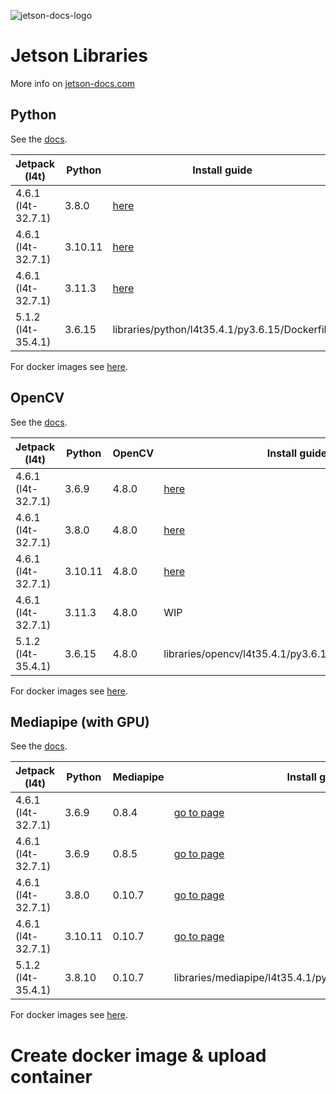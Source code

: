 ![jetson-docs-logo](https://github.com/lanzani/jetson-libraries/assets/15637306/ecf4f303-6d05-40a6-9293-cc3d824d5b81)

# Jetson Libraries

More info on [jetson-docs.com](https://jetson-docs.com/)

## Python

See the [docs](https://jetson-docs.com/libraries/python/overview).

| Jetpack (l4t)      | Python  | Install guide                                                        |
|--------------------|---------|----------------------------------------------------------------------|
| 4.6.1 (l4t-32.7.1) | 3.8.0   | [here](https://jetson-docs.com/libraries/opencv/l4t32.7.1/py3.6.9)   |
| 4.6.1 (l4t-32.7.1) | 3.10.11 | [here](https://jetson-docs.com/libraries/opencv/l4t32.7.1/py3.8.0)   |
| 4.6.1 (l4t-32.7.1) | 3.11.3  | [here](https://jetson-docs.com/libraries/opencv/l4t32.7.1/py3.10.11) |
| 5.1.2 (l4t-35.4.1) | 3.6.15  | libraries/python/l4t35.4.1/py3.6.15/Dockerfile                       |

For docker images see [here](https://jetson-docs.com/libraries/python/overview#docker-images).

## OpenCV

See the [docs](http://jetson-docs.com/libraries/opencv/overview).

| Jetpack (l4t)      | Python  | OpenCV | Install guide                                                           |
|--------------------|---------|--------|-------------------------------------------------------------------------|
| 4.6.1 (l4t-32.7.1) | 3.6.9   | 4.8.0  | [here](/libraries/opencv/l4t32.7.1/py3.6.9#opencv-4-8-0-installation)   |
| 4.6.1 (l4t-32.7.1) | 3.8.0   | 4.8.0  | [here](/libraries/opencv/l4t32.7.1/py3.8.0#opencv-4-8-0-installation)   |
| 4.6.1 (l4t-32.7.1) | 3.10.11 | 4.8.0  | [here](/libraries/opencv/l4t32.7.1/py3.10.11#opencv-4-8-0-installation) |
| 4.6.1 (l4t-32.7.1) | 3.11.3  | 4.8.0  | WIP                                                                     |
| 5.1.2 (l4t-35.4.1) | 3.6.15  | 4.8.0  | libraries/opencv/l4t35.4.1/py3.6.15/ocv4.8.0/Dockerfile                 |

For docker images see [here](https://jetson-docs.com/libraries/opencv/overview#docker-images).

## Mediapipe (with GPU)

See the [docs](http://jetson-docs.com/libraries/mediapipe/overview).

| Jetpack (l4t)      | Python  | Mediapipe | Install guide                                                              |
|--------------------|---------|-----------|----------------------------------------------------------------------------|
| 4.6.1 (l4t-32.7.1) | 3.6.9   | 0.8.4     | [go to page](/libraries/mediapipe/l4t32.7.1/py3.6.9#mediapipe-0-8-5-0-8-4) |
| 4.6.1 (l4t-32.7.1) | 3.6.9   | 0.8.5     | [go to page](/libraries/mediapipe/l4t32.7.1/py3.6.9)                       |
| 4.6.1 (l4t-32.7.1) | 3.8.0   | 0.10.7    | [go to page](/libraries/mediapipe/l4t32.7.1/py3.8.0)                       |
| 4.6.1 (l4t-32.7.1) | 3.10.11 | 0.10.7    | [go to page](/libraries/mediapipe/l4t32.7.1/py3.10.11)                     |
| 5.1.2 (l4t-35.4.1) | 3.8.10  | 0.10.7    | libraries/mediapipe/l4t35.4.1/py3.8.10/mp0.10.7/Dockerfile                 

For docker images see [here](https://jetson-docs.com/libraries/mediapipe/overview#docker-images).

# Create docker image & upload container
